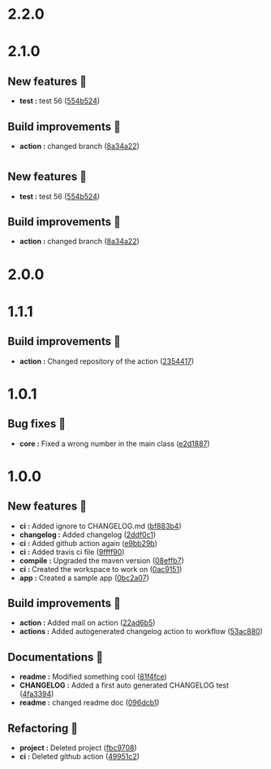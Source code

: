# 2.2.0
# 2.1.0
## New features :tada:
- **test :** test 56 ([554b524](https://github.com/zthulj/sample-java-CICD/commit/554b524))
## Build improvements :construction_worker:
- **action :** changed branch ([8a34a22](https://github.com/zthulj/sample-java-CICD/commit/8a34a22))
# 
## New features :tada:
- **test :** test 56 ([554b524](https://github.com/zthulj/sample-java-CICD/commit/554b524))
## Build improvements :construction_worker:
- **action :** changed branch ([8a34a22](https://github.com/zthulj/sample-java-CICD/commit/8a34a22))
# 2.0.0
# 1.1.1
## Build improvements :construction_worker:
- **action :** Changed repository of the action ([2354417](https://github.com/zthulj/sample-java-CICD/commit/2354417))
# 1.0.1
## Bug fixes :bug:
- **core :** Fixed a wrong number in the main class ([e2d1887](https://github.com/zthulj/sample-java-CICD/commit/e2d1887))
# 1.0.0
## New features :tada:
- **ci :** Added ignore to CHANGELOG.md ([bf883b4](https://github.com/zthulj/sample-java-CICD/commit/bf883b4))
- **changelog :** Added changelog ([2ddf0c1](https://github.com/zthulj/sample-java-CICD/commit/2ddf0c1))
- **ci :** Added github action again ([e9bb29b](https://github.com/zthulj/sample-java-CICD/commit/e9bb29b))
- **ci :** Added travis ci file ([9ffff90](https://github.com/zthulj/sample-java-CICD/commit/9ffff90))
- **compile :** Upgraded the maven version ([08effb7](https://github.com/zthulj/sample-java-CICD/commit/08effb7))
- **ci :** Created the workspace to work on ([0ac9151](https://github.com/zthulj/sample-java-CICD/commit/0ac9151))
- **app :** Created a sample app ([0bc2a07](https://github.com/zthulj/sample-java-CICD/commit/0bc2a07))
## Build improvements :construction_worker:
- **action :** Added mail on action ([22ad6b5](https://github.com/zthulj/sample-java-CICD/commit/22ad6b5))
- **actions :** Added autogenerated changelog action to workflow ([53ac880](https://github.com/zthulj/sample-java-CICD/commit/53ac880))
## Documentations :page_facing_up:
- **readme :** Modified something cool ([81f4fce](https://github.com/zthulj/sample-java-CICD/commit/81f4fce))
- **CHANGELOG :** Added a first auto generated CHANGELOG test ([4fa3394](https://github.com/zthulj/sample-java-CICD/commit/4fa3394))
- **readme :** changed readme doc ([096dcb1](https://github.com/zthulj/sample-java-CICD/commit/096dcb1))
## Refactoring :repeat:
- **project :** Deleted project ([fbc9708](https://github.com/zthulj/sample-java-CICD/commit/fbc9708))
- **ci :** Deleted github action ([49951c2](https://github.com/zthulj/sample-java-CICD/commit/49951c2))

